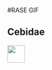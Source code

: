 #RASE GIF

## Cebidae

<img src="https://mega.nz/file/zJ0gnR6b#4rJU7jAC345VNFyvLZvOLMOj9j7b13b8l3Kb4R5gM5E" width="40" height="40" />
